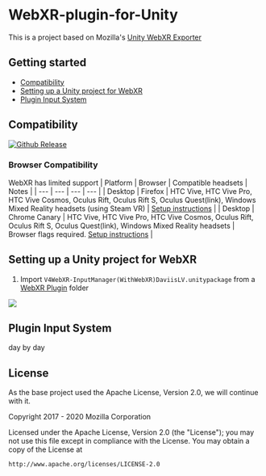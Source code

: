 # WebXR-plugin-for-Unity
This is a project based on Mozilla's [Unity WebXR Exporter](https://github.com/MozillaReality/unity-webxr-export)

## Getting started

* [Compatibility](#Compatibility)
* [Setting up a Unity project for WebXR](#SettingupaUnityprojectforWebXR)
* [Plugin Input System](#PluginInputSystem)


## Compatibility

[unity-download]:                 https://unity3d.com/get-unity/download/archive
[unity-version-badge]:            https://img.shields.io/badge/Unity%20Editor%20Version-2019.4.4f1-green.svg
[![Github Release][unity-version-badge]][unity-download]

### Browser Compatibility

WebXR has limited support
| Platform | Browser | Compatible headsets | Notes |
| --- | --- | --- | --- |
| Desktop | Firefox | HTC Vive, HTC Vive Pro, HTC Vive Cosmos, Oculus Rift, Oculus Rift S, Oculus Quest(link), Windows Mixed Reality headsets (using Steam VR) | [Setup instructions](https://webvr.rocks/firefox) |
| Desktop | Chrome Canary | HTC Vive, HTC Vive Pro, HTC Vive Cosmos, Oculus Rift, Oculus Rift S, Oculus Quest(link), Windows Mixed Reality headsets | Browser flags required. [Setup instructions](https://webvr.rocks/chrome) |

## Setting up a Unity project for WebXR
1. Import `V4WebXR-InputManager(WithWebXR)DaviisLV.unitypackage` from a [WebXR Plugin](WebX%Plugin) folder

![](https://pandao.github.io/editor.md/examples/images/4.jpg)

## Plugin Input System
day by day

## License
As the base project used the Apache License, Version 2.0, we will continue with it.

Copyright 2017 - 2020 Mozilla Corporation

Licensed under the Apache License, Version 2.0 (the "License");
you may not use this file except in compliance with the License.
You may obtain a copy of the License at

    http://www.apache.org/licenses/LICENSE-2.0
